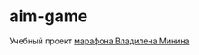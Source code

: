 # aim-game

Учебный проект [марафона Владилена Минина](https://www.youtube.com/channel/UCg8ss4xW9jASrqWGP30jXiw)
